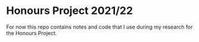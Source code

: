 # Honours Project 2021/22

For now this repo contains notes and code that I use during my research for the Honours Project. 
